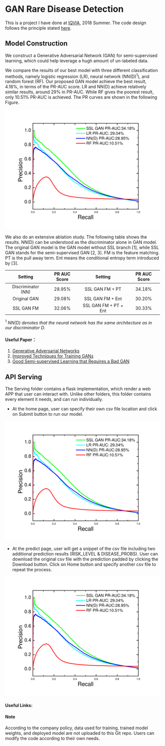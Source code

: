 # GAN Rare Disease Detection
This is a project I have done at [IQVIA](https://www.iqvia.com/), 2018 Summer. The code design follows the principle
stated [here](https://github.com/Wenyuan-Vincent-Li/Tensorflow_template).

## Model Construction
We construct a Generative Adversarial Network (GAN) for semi-supervised learning, which
could help leverage a hugh amount of un-labeled data.

We compare the results of our best model with three different classification methods, 
namely logistic regression (LR), neural network (NN(D)<sup>1</sup>), and random forest
(RF). Our proposed GAN model achieve the best result, 4.18\%, in terms of the PR-AUC
score. LR and NN(D) achieve relatively similar results, around 29\% in PR-AUC. 
While RF gives the poorest result, only 10.51\% PR-AUC is achieved. The PR curves 
are shown in the following Figure.

<img src="/Plots/Figure1.png" width="600">

We also do an extensive ablation study. The following table shows the results.
NN(D) can be understood as the 
discriminator alone in GAN model. The original GAN model is the GAN model 
without SSL branch [1], while SSL GAN stands for the semi-supervised GAN 
[2, 3]. FM is the feature matching. PT is the pull away term. Ent means the 
conditional entropy term introduced by [3].

|       Setting      | PR AUC Score |        Setting        | PR AUC Score |
|:------------------:|:------------:|:---------------------:|:------------:|
| Discriminator (NN) |    28.95%    | SSL GAN FM + PT       |    34.18%    |
| Original GAN       |    29.08%    | SSL GAN FM + Ent      |    30.20%    |
| SSL GAN FM         |    32.06%    | SSL GAN FM + PT + Ent |    30.33%    |

<sup>1</sup> _NN(D) denotes that the neural network has the same architecture as in 
our discriminator D._

#### Useful Paper：
1. [Generative Adversarial Networks](https://arxiv.org/abs/1406.2661)
2. [Improved Techniques for Training GANs](https://arxiv.org/abs/1606.03498)
3. [Good Semi-supervised Learning that Requires a Bad GAN](https://arxiv.org/abs/1705.09783)

## API Serving

The Serving folder contains a flask implementation, which render a web APP that user can interact
with. Unlike other folders, this folder contains every element it needs, and can run individually.

* At the home page, user can specify their own csv file location and click on Submit button to
run our model.

<img src="/Plots/Figure1.png" width="600">

* At the predict page, user will get a snippet of the csv file including two additional prediction
results (RISK_LEVEL & DISEASE_PROBS). User can download the original csv file with the prediction
padded by clicking the Download button. Click on Home button and specify another csv file to 
repeat the process.

<img src="/Plots/Figure1.png" width="600">

#### Useful Links:


#### Note
According to the company policy, data used for training, trained model weights, and deployed
model are not uploaded to this Git repo. Users can modify the code according to their own
needs.